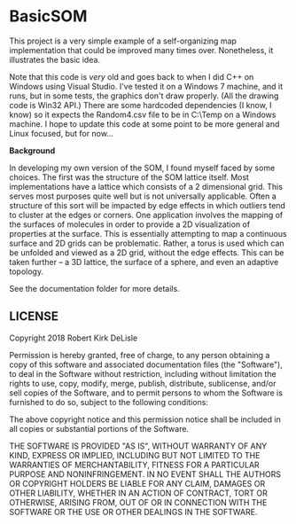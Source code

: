 # BasicSOM

This project is a very simple example of a self-organizing map implementation that could be improved many times over.  Nonetheless, it illustrates the basic idea.  

Note that this code is _very_ old and goes back to when I did C++ on Windows using Visual Studio.  I've tested it on a Windows 7 machine, and it runs, but in some tests, the graphics don't draw properly.  (All the drawing code is Win32 API.)  There are some hardcoded dependencies (I know, I know) so it expects the Random4.csv file to be in C:\Temp on a Windows machine.  I hope to update this code at some point to be more general and Linux focused, but for now...

**Background**

In developing my own version of the SOM, I found myself faced by some choices.  The first was the structure of the SOM lattice itself.  Most implementations have a lattice which consists of a 2 dimensional grid.  This serves most purposes quite well but is not universally applicable.  Often a structure of this sort will be impacted by edge effects in which outliers tend to cluster at the edges or corners.  One application involves the mapping of the surfaces of molecules in order to provide a 2D visualization of properties at the surface.  This is essentially attempting to map a continuous surface and 2D grids can be problematic.  Rather, a torus is used which can be unfolded and viewed as a 2D grid, without the edge effects.  This can be taken further – a 3D lattice, the surface of a sphere, and even an adaptive topology.

See the documentation folder for more details.

## LICENSE

Copyright 2018 Robert Kirk DeLisle

Permission is hereby granted, free of charge, to any person obtaining a copy of this software and associated documentation files (the "Software"), to deal in the Software without restriction, including without limitation the rights to use, copy, modify, merge, publish, distribute, sublicense, and/or sell copies of the Software, and to permit persons to whom the Software is furnished to do so, subject to the following conditions:

The above copyright notice and this permission notice shall be included in all copies or substantial portions of the Software.

THE SOFTWARE IS PROVIDED "AS IS", WITHOUT WARRANTY OF ANY KIND, EXPRESS OR IMPLIED, INCLUDING BUT NOT LIMITED TO THE WARRANTIES OF MERCHANTABILITY, FITNESS FOR A PARTICULAR PURPOSE AND NONINFRINGEMENT. IN NO EVENT SHALL THE AUTHORS OR COPYRIGHT HOLDERS BE LIABLE FOR ANY CLAIM, DAMAGES OR OTHER LIABILITY, WHETHER IN AN ACTION OF CONTRACT, TORT OR OTHERWISE, ARISING FROM, OUT OF OR IN CONNECTION WITH THE SOFTWARE OR THE USE OR OTHER DEALINGS IN THE SOFTWARE.
